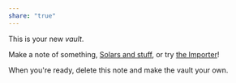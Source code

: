 ```yaml
---
share: "true"
---
```

This is your new *vault*.

Make a note of something, [Solars and stuff](Solars%20and%20stuff.md), or try [the Importer](https://help.obsidian.md/Plugins/Importer)!

When you're ready, delete this note and make the vault your own.

